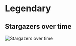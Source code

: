 # Legendary

## Stargazers over time

![Stargazers over time](https://starchart.cc/monkeyDyang/Legendary.svg)
